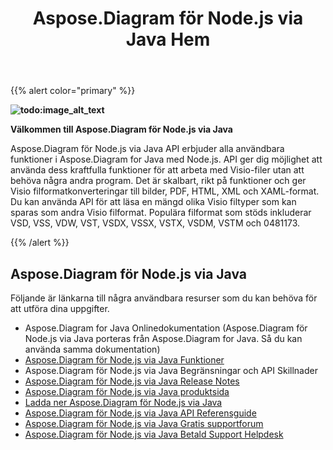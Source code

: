 ﻿---
title: Aspose.Diagram för Node.js via Java Hem
type: docs
description: Aspose.Diagram för Node.js via Java API tillhandahåller Visio filformatkonverteringar till bilder, PDF, HTML, XML och XAML-format. Populära filformat som stöds inkluderar VSD, VSS, VDW, VST, VSDX, VSSX, VSTX, VSDM, VSTM och VSSM.
weight: 40
url: /sv/nodejsjava/
---
{{% alert color="primary" %}} 

**![todo:image_alt_text](aspose-diagram-for-node-js-via-java-home_1)**

**Välkommen till Aspose.Diagram för Node.js via Java**

Aspose.Diagram för Node.js via Java API erbjuder alla användbara funktioner i Aspose.Diagram for Java med Node.js. API ger dig möjlighet att använda dess kraftfulla funktioner för att arbeta med Visio-filer utan att behöva några andra program. Det är skalbart, rikt på funktioner och ger Visio filformatkonverteringar till bilder, PDF, HTML, XML och XAML-format. Du kan använda API för att läsa en mängd olika Visio filtyper som kan sparas som andra Visio filformat. Populära filformat som stöds inkluderar VSD, VSS, VDW, VST, VSDX, VSSX, VSTX, VSDM, VSTM och 0481173.

{{% /alert %}} 
## **Aspose.Diagram för Node.js via Java**
Följande är länkarna till några användbara resurser som du kan behöva för att utföra dina uppgifter.

- Aspose.Diagram for Java Onlinedokumentation (Aspose.Diagram för Node.js via Java porteras från Aspose.Diagram for Java. Så du kan använda samma dokumentation)
- [Aspose.Diagram för Node.js via Java Funktioner](https://docs.aspose.com/display/diagramjava/Aspose.Diagram+for+Node.js+via+Java+Features)
- Aspose.Diagram för Node.js via Java Begränsningar och API Skillnader
- [Aspose.Diagram för Node.js via Java Release Notes](https://docs.aspose.com/display/diagramjava/Aspose.Diagram+for+Node.js+via+Java)
- [Aspose.Diagram för Node.js via Java produktsida](https://products.aspose.com/diagram/nodejs-java/)
- [Ladda ner Aspose.Diagram för Node.js via Java](https://downloads.aspose.com/diagram/nodejs)
- [Aspose.Diagram för Node.js via Java API Referensguide](https://reference.aspose.com/diagram/nodejs)
- [Aspose.Diagram för Node.js via Java Gratis supportforum](https://forum.aspose.com/c/diagram/17)
- [Aspose.Diagram för Node.js via Java Betald Support Helpdesk](https://helpdesk.aspose.com/)
